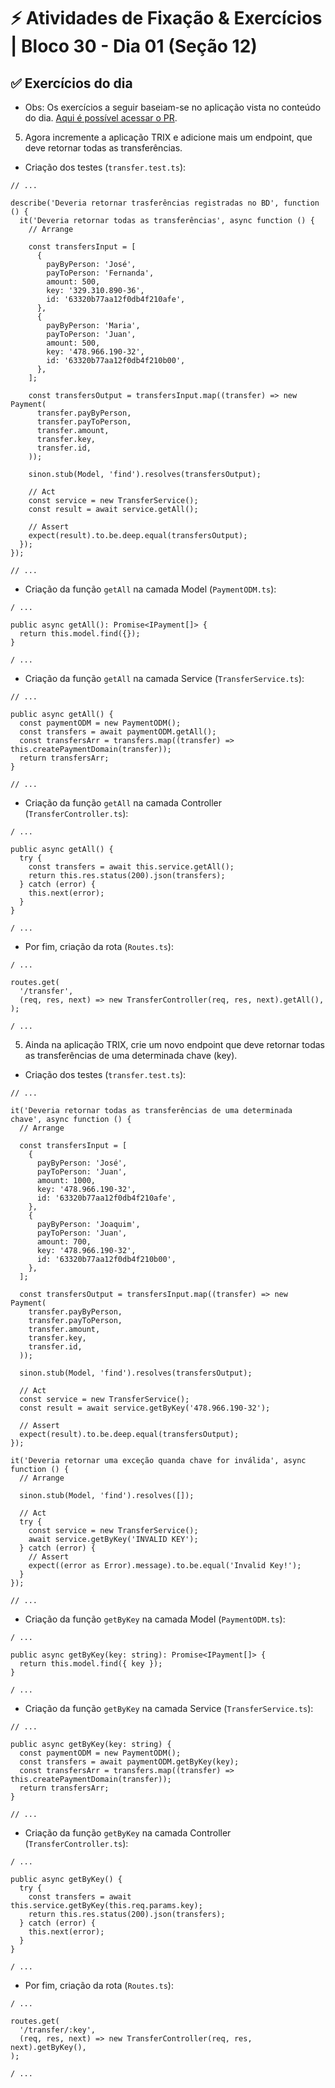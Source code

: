 # ⚡ Atividades de Fixação & Exercícios | Bloco 30 - Dia 01 (Seção 12)

## ✅ Exercícios do dia

- Obs: Os exercícios a seguir baseiam-se no aplicação vista no conteúdo do dia. [Aqui é possível acessar o PR](https://github.com/garciaagui/trybe-poo-trix/pull/1).

5. Agora incremente a aplicação TRIX e adicione mais um endpoint, que deve retornar todas as transferências.

- Criação dos testes (`transfer.test.ts`):

```
// ...

describe('Deveria retornar trasferências registradas no BD', function () {
  it('Deveria retornar todas as transferências', async function () {
    // Arrange

    const transfersInput = [
      {
        payByPerson: 'José',
        payToPerson: 'Fernanda',
        amount: 500,
        key: '329.310.890-36',
        id: '63320b77aa12f0db4f210afe',
      },
      {
        payByPerson: 'Maria',
        payToPerson: 'Juan',
        amount: 500,
        key: '478.966.190-32',
        id: '63320b77aa12f0db4f210b00',
      },
    ];

    const transfersOutput = transfersInput.map((transfer) => new Payment(
      transfer.payByPerson,
      transfer.payToPerson,
      transfer.amount,
      transfer.key,
      transfer.id,
    ));

    sinon.stub(Model, 'find').resolves(transfersOutput);

    // Act
    const service = new TransferService();
    const result = await service.getAll();

    // Assert
    expect(result).to.be.deep.equal(transfersOutput);
  });
});

// ...
```

- Criação da função `getAll` na camada Model (`PaymentODM.ts`):

```
/ ...

public async getAll(): Promise<IPayment[]> {
  return this.model.find({});
}

/ ...
```

- Criação da função `getAll` na camada Service (`TransferService.ts`):

```
// ...

public async getAll() {
  const paymentODM = new PaymentODM();
  const transfers = await paymentODM.getAll();
  const transfersArr = transfers.map((transfer) => this.createPaymentDomain(transfer));
  return transfersArr;
}

// ...
```

- Criação da função `getAll` na camada Controller (`TransferController.ts`):

```
/ ...

public async getAll() {
  try {
    const transfers = await this.service.getAll();
    return this.res.status(200).json(transfers);
  } catch (error) {
    this.next(error);
  }
}

/ ...
```

- Por fim, criação da rota (`Routes.ts`):

```
/ ...

routes.get(
  '/transfer',
  (req, res, next) => new TransferController(req, res, next).getAll(),
);

/ ...
```

5. Ainda na aplicação TRIX, crie um novo endpoint que deve retornar todas as transferências de uma determinada chave (key).

- Criação dos testes (`transfer.test.ts`):

```
// ...

it('Deveria retornar todas as transferências de uma determinada chave', async function () {
  // Arrange

  const transfersInput = [
    {
      payByPerson: 'José',
      payToPerson: 'Juan',
      amount: 1000,
      key: '478.966.190-32',
      id: '63320b77aa12f0db4f210afe',
    },
    {
      payByPerson: 'Joaquim',
      payToPerson: 'Juan',
      amount: 700,
      key: '478.966.190-32',
      id: '63320b77aa12f0db4f210b00',
    },
  ];

  const transfersOutput = transfersInput.map((transfer) => new Payment(
    transfer.payByPerson,
    transfer.payToPerson,
    transfer.amount,
    transfer.key,
    transfer.id,
  ));

  sinon.stub(Model, 'find').resolves(transfersOutput);

  // Act
  const service = new TransferService();
  const result = await service.getByKey('478.966.190-32');

  // Assert
  expect(result).to.be.deep.equal(transfersOutput);
});

it('Deveria retornar uma exceção quanda chave for inválida', async function () {
  // Arrange

  sinon.stub(Model, 'find').resolves([]);

  // Act
  try {
    const service = new TransferService();
    await service.getByKey('INVALID KEY');
  } catch (error) {
    // Assert
    expect((error as Error).message).to.be.equal('Invalid Key!');
  }
});

// ...
```

- Criação da função `getByKey` na camada Model (`PaymentODM.ts`):

```
/ ...

public async getByKey(key: string): Promise<IPayment[]> {
  return this.model.find({ key });
}

/ ...
```

- Criação da função `getByKey` na camada Service (`TransferService.ts`):

```
// ...

public async getByKey(key: string) {
  const paymentODM = new PaymentODM();
  const transfers = await paymentODM.getByKey(key);
  const transfersArr = transfers.map((transfer) => this.createPaymentDomain(transfer));
  return transfersArr;
}

// ...
```

- Criação da função `getByKey` na camada Controller (`TransferController.ts`):

```
/ ...

public async getByKey() {
  try {
    const transfers = await this.service.getByKey(this.req.params.key);
    return this.res.status(200).json(transfers);
  } catch (error) {
    this.next(error);
  }
}

/ ...
```

- Por fim, criação da rota (`Routes.ts`):

```
/ ...

routes.get(
  '/transfer/:key',
  (req, res, next) => new TransferController(req, res, next).getByKey(),
);

/ ...
```
